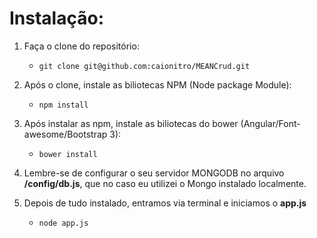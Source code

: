 
# Instalação:

1. Faça o clone do repositório:
	* ``` git clone git@github.com:caionitro/MEANCrud.git ```

2. Após o clone, instale as biliotecas NPM (Node package Module):
	* ``` npm install ```

3. Após instalar as npm, instale as biliotecas do bower (Angular/Font-awesome/Bootstrap 3):
	* ``` bower install ```

4. Lembre-se de configurar o seu servidor MONGODB no arquivo **/config/db.js**, 
que no caso eu utilizei o Mongo instalado localmente.

5. Depois de tudo instalado, entramos via terminal e iniciamos o **app.js**
	* ``` node app.js ```
